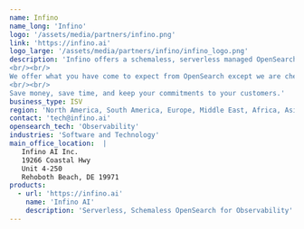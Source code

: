 ```yaml
---
name: Infino
name_long: 'Infino'
logo: '/assets/media/partners/infino.png'
link: 'https://infino.ai'
logo_large: '/assets/media/partners/infino/infino_logo.png'
description: 'Infino offers a schemaless, serverless managed OpenSearch service. Founded by former AWS OpenSearch engineers, we have replaced Lucene with a next-gen proprietary engine optimized for Observability use cases and internal developer platforms. 
<br/><br/>
We offer what you have come to expect from OpenSearch except we are cheaper, faster, and with more observability features. Store logs, metrics, traces, code, tickets, etc. in one index. Query all your data at once via languages you know and love: Natural language, Query DSL, PromQL, SQL, PPL, etc. No snapshots, no mapping explosions, no astronomical bills, no slow aggregations, no cluster management. 
<br/><br/>
Save money, save time, and keep your commitments to your customers.'
business_type: ISV
region: 'North America, South America, Europe, Middle East, Africa, Asia Pacific, Australia'
contact: 'tech@infino.ai'
opensearch_tech: 'Observability'
industries: 'Software and Technology'
main_office_location:  |
   Infino AI Inc.
   19266 Coastal Hwy
   Unit 4-250
   Rehoboth Beach, DE 19971
products:
  - url: 'https://infino.ai'
    name: 'Infino AI'
    description: 'Serverless, Schemaless OpenSearch for Observability'
---
```

